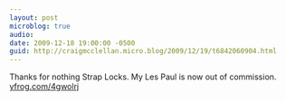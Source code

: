 ```yaml
---
layout: post
microblog: true
audio: 
date: 2009-12-18 19:00:00 -0500
guid: http://craigmcclellan.micro.blog/2009/12/19/t6842060904.html
---
```

Thanks for nothing Strap Locks. My Les Paul is now out of commission.  [yfrog.com/4gwolrj](http://yfrog.com/4gwolrj)
